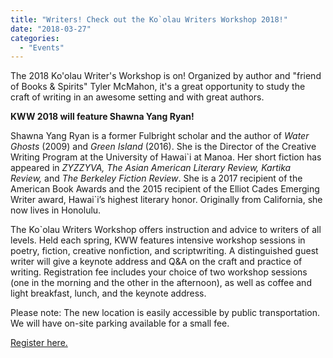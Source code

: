 ```yaml
---
title: "Writers! Check out the Ko`olau Writers Workshop 2018!"
date: "2018-03-27"
categories: 
  - "Events"
---
```


The 2018 Ko'olau Writer's Workshop is on! Organized by author and "friend of Books & Spirits" Tyler McMahon, it's a great opportunity to study the craft of writing in an awesome setting and with great authors.

****KWW 2018 will feature Shawna Yang Ryan!****

Shawna Yang Ryan is a former Fulbright scholar and the author of _Water Ghosts_ (2009) and _Green Island_ (2016). She is the Director of the Creative Writing Program at the University of Hawai\`i at Manoa. Her short fiction has appeared in _ZYZZYVA, The Asian American Literary Review, Kartika Review,_ and _The Berkeley Fiction Review_. She is a 2017 recipient of the American Book Awards and the 2015 recipient of the Elliot Cades Emerging Writer award, Hawai\`i’s highest literary honor. Originally from California, she now lives in Honolulu.

The Ko\`olau Writers Workshop offers instruction and advice to writers of all levels. Held each spring, KWW features intensive workshop sessions in poetry, fiction, creative nonfiction, and scriptwriting. A distinguished guest writer will give a keynote address and Q&A on the craft and practice of writing. Registration fee includes your choice of two workshop sessions (one in the morning and the other in the afternoon), as well as coffee and light breakfast, lunch, and the keynote address.

Please note: The new location is easily accessible by public transportation. We will have on-site parking available for a small fee.

[Register here.](https://www.eventbrite.com/e/koolau-writers-workshop-2018-tickets-9595734099?ref=enivtefor001&invite=MTM5NDM1ODIvdHlsZXJAdHlsZXJtY21haG9uLm5ldC8w&utm_source=eb_email&utm_medium=email&utm_campaign=inviteformalv2&utm_term=eventpage)
